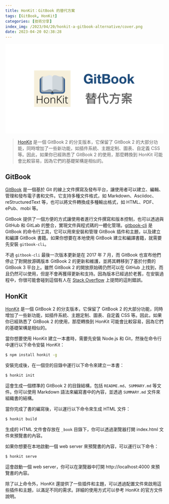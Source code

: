 ```yaml
---
title: HonKit：GitBook 的替代方案
tags: [GitBook, HonKit]
categories: [技術分享]
index_img: /2023/04/20/honkit-a-gitbook-alternative/cover.png
date: 2023-04-20 02:38:28
---
```


![](/2023/04/20/honkit-a-gitbook-alternative/cover.png)

> [HonKit](https://github.com/honkit/honkit) 是一個 GitBook 2 的分支版本，它保留了 GitBook 2 的大部分功能，同時增加了一些新功能，如插件系統、主題定制、圖表、自定義 CSS 等。因此，如果你已經熟悉了 GitBook 2 的使用，那麼轉換到 HonKit 可能會比較容易，因為它們的基礎架構是相似的。

<!-- more -->

## GitBook

[GitBook](https://www.gitbook.com/) 是一個基於 Git 的線上文件撰寫及發布平台，讓使用者可以建立、編輯、管理和發布電子書和文件。它支持多種文件格式，如 Markdown、Asciidoc、reStructuredText 等，也可以將文件轉換成多種輸出格式，如 HTML、PDF、ePub、mobi 等。

GitBook 提供了一個方便的方式讓使用者進行文件撰寫和版本控制，也可以透過與 GitHub 和 GitLab 的整合，實現文件與程式碼的一體化管理。[gitbook-cli](https://github.com/GitbookIO/gitbook-cli) 是 GitBook 的命令行工具，它可以用來安裝和管理 GitBook 插件和主題，以及建立和編譯 GitBook 書籍。如果你想要在本地使用 GitBook 建立和編譯書籍，就需要先安裝 `gitbook-cli`。

不過 `gitbook-cli` 最後一次版本更新是在 2017 年 7 月，而 GitBook 也宣布他們停止了對開放源碼版本 GitBook 2 的更新和維護，並將其轉移到了基於付費的 GitBook 3 平台上。雖然 GitBook 2 的開放原始碼仍然可以在 GitHub 上找到，而且仍然可以使用，但是不會再獲得更新和支持。因為版本已經過於老舊，在安裝過程中，你很可能會碰到這個有人在 [Stack Overflow](https://stackoverflow.com/questions/64211386/gitbook-cli-install-error-typeerror-cb-apply-is-not-a-function-inside-graceful) 上提問的這則錯誤。


## HonKit

[HonKit](https://github.com/honkit/honkit) 是一個 GitBook 2 的分支版本，它保留了 GitBook 2 的大部分功能，同時增加了一些新功能，如插件系統、主題定制、圖表、自定義 CSS 等。因此，如果你已經熟悉了 GitBook 2 的使用，那麼轉換到 HonKit 可能會比較容易，因為它們的基礎架構是相似的。

當你想要使用 HonKit 建立一本書時，需要先安裝 Node.js 和 Git，然後在命令行中運行以下命令安裝 HonKit：

```sh
$ npm install honkit -g
```

安裝完成後，在一個空的目錄中運行以下命令來建立一本書：

```sh
$ honkit init
```

這會生成一個標準的 GitBook 2 的目錄結構，包括 `README.md`、`SUMMARY.md` 等文件。你可以使用 Markdown 語法來編寫書中的內容，並透過 `SUMMARY.md` 文件來組織書的結構。

當你完成了書的編寫後，可以運行以下命令來生成 HTML 文件：

```sh
$ honkit build
```

生成的 HTML 文件會存放在 `_book` 目錄下，你可以透過瀏覽器打開 index.html 文件來預覽書的內容。

如果你想要在本地啟動一個 web server 來預覽書的內容，可以運行以下命令：

```sh
$ honkit serve
```

這會啟動一個 web server，你可以在瀏覽器中打開 http://localhost:4000 來預覽書的內容。

除了以上命令外，HonKit 還提供了一些插件和主題，可以透過配置文件來啟用這些插件和主題，以滿足不同的需求。詳細的使用方式可以參考 HonKit 的官方文件說明。